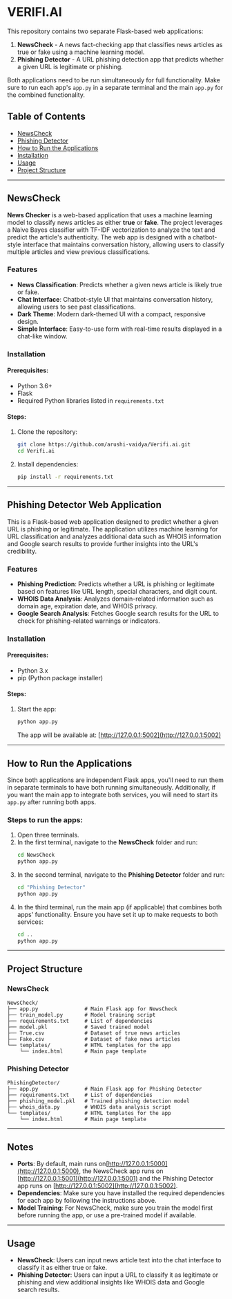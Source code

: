 # VERIFI.AI

This repository contains two separate Flask-based web applications:

1. **NewsCheck** - A news fact-checking app that classifies news articles as true or fake using a machine learning model.
2. **Phishing Detector** - A URL phishing detection app that predicts whether a given URL is legitimate or phishing.

Both applications need to be run simultaneously for full functionality. Make sure to run each app's `app.py` in a separate terminal and the main `app.py` for the combined functionality.

## Table of Contents
- [NewsCheck](#newscheck)
- [Phishing Detector](#phishing-detector)
- [How to Run the Applications](#how-to-run-the-applications)
- [Installation](#installation)
- [Usage](#usage)
- [Project Structure](#project-structure)

---

## NewsCheck

**News Checker** is a web-based application that uses a machine learning model to classify news articles as either **true** or **fake**. The project leverages a Naive Bayes classifier with TF-IDF vectorization to analyze the text and predict the article's authenticity. The web app is designed with a chatbot-style interface that maintains conversation history, allowing users to classify multiple articles and view previous classifications.

### Features
- **News Classification**: Predicts whether a given news article is likely true or fake.
- **Chat Interface**: Chatbot-style UI that maintains conversation history, allowing users to see past classifications.
- **Dark Theme**: Modern dark-themed UI with a compact, responsive design.
- **Simple Interface**: Easy-to-use form with real-time results displayed in a chat-like window.

### Installation
#### Prerequisites:
- Python 3.6+
- Flask
- Required Python libraries listed in `requirements.txt`

#### Steps:
1. Clone the repository:
   ```bash
   git clone https://github.com/arushi-vaidya/Verifi.ai.git
   cd Verifi.ai
   ```

2. Install dependencies:
   ```bash
   pip install -r requirements.txt
   ```

---

## Phishing Detector Web Application

This is a Flask-based web application designed to predict whether a given URL is phishing or legitimate. The application utilizes machine learning for URL classification and analyzes additional data such as WHOIS information and Google search results to provide further insights into the URL's credibility.

### Features
- **Phishing Prediction**: Predicts whether a URL is phishing or legitimate based on features like URL length, special characters, and digit count.
- **WHOIS Data Analysis**: Analyzes domain-related information such as domain age, expiration date, and WHOIS privacy.
- **Google Search Analysis**: Fetches Google search results for the URL to check for phishing-related warnings or indicators.

### Installation
#### Prerequisites:
- Python 3.x
- pip (Python package installer)

#### Steps:

1. Start the app:
   ```bash
   python app.py
   ```
   The app will be available at: [http://127.0.0.1:5002](http://127.0.0.1:5002)

---

## How to Run the Applications

Since both applications are independent Flask apps, you'll need to run them in separate terminals to have both running simultaneously. Additionally, if you want the main app to integrate both services, you will need to start its `app.py` after running both apps.

### Steps to run the apps:
1. Open three terminals.
2. In the first terminal, navigate to the **NewsCheck** folder and run:
   ```bash
   cd NewsCheck
   python app.py
   ```
3. In the second terminal, navigate to the **Phishing Detector** folder and run:
   ```bash
   cd "Phishing Detector"
   python app.py
   ```
4. In the third terminal, run the main app (if applicable) that combines both apps' functionality. Ensure you have set it up to make requests to both services:
   ```bash
   cd ..
   python app.py
   ```

---

## Project Structure

### NewsCheck
```
NewsCheck/
├── app.py               # Main Flask app for NewsCheck
├── train_model.py       # Model training script
├── requirements.txt     # List of dependencies
├── model.pkl            # Saved trained model
├── True.csv             # Dataset of true news articles
├── Fake.csv             # Dataset of fake news articles
└── templates/           # HTML templates for the app
    └── index.html       # Main page template
```

### Phishing Detector
```
PhishingDetector/
├── app.py               # Main Flask app for Phishing Detector
├── requirements.txt     # List of dependencies
├── phishing_model.pkl   # Trained phishing detection model
├── whois_data.py        # WHOIS data analysis script
└── templates/           # HTML templates for the app
    └── index.html       # Main page template
```

---

## Notes

- **Ports**: By default, main runs on[http://127.0.0.1:5000](http://127.0.0.1:5000), the NewsCheck app runs on [http://127.0.0.1:5001](http://127.0.0.1:5001) and the Phishing Detector app runs on [http://127.0.0.1:5002](http://127.0.0.1:5002).
- **Dependencies**: Make sure you have installed the required dependencies for each app by following the instructions above.
- **Model Training**: For NewsCheck, make sure you train the model first before running the app, or use a pre-trained model if available.

---

## Usage

- **NewsCheck**: Users can input news article text into the chat interface to classify it as either true or fake.
- **Phishing Detector**: Users can input a URL to classify it as legitimate or phishing and view additional insights like WHOIS data and Google search results.
```
